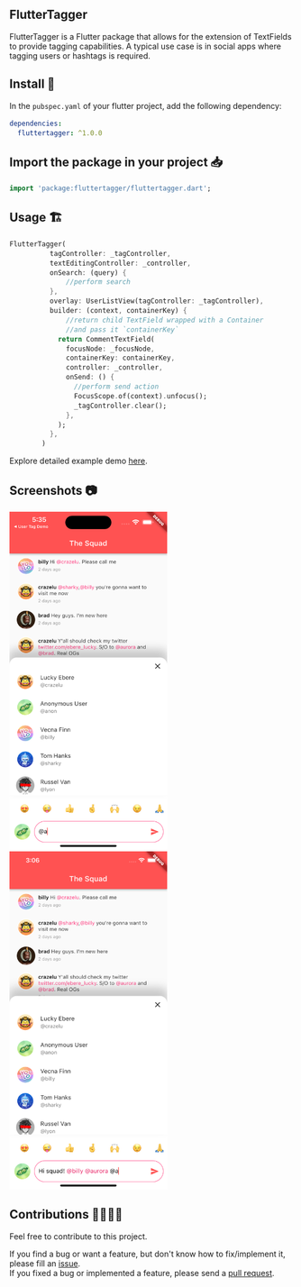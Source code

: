 ## FlutterTagger

FlutterTagger is a Flutter package that allows for the extension of TextFields to provide tagging capabilities. A typical use case is in social apps where tagging users or hashtags is required.

## Install 🚀

In the `pubspec.yaml` of your flutter project, add the following dependency:

```yaml
dependencies:
  fluttertagger: ^1.0.0
```

## Import the package in your project 📥

```dart
import 'package:fluttertagger/fluttertagger.dart';
```

## Usage 🏗️

```dart
FlutterTagger(
          tagController: _tagController,
          textEditingController: _controller,
          onSearch: (query) {
              //perform search
          },
          overlay: UserListView(tagController: _tagController),
          builder: (context, containerKey) {
              //return child TextField wrapped with a Container
              //and pass it `containerKey`
            return CommentTextField(
              focusNode: _focusNode,
              containerKey: containerKey,
              controller: _controller,
              onSend: () {
                //perform send action
                FocusScope.of(context).unfocus();
                _tagController.clear();
              },
            );
          },
        )
```


Explore detailed example demo [here](https://github.com/Crazelu/fluttertagger/tree/main/example).

## Screenshots 📷

<img src="https://raw.githubusercontent.com/Crazelu/fluttertagger/main/screenshots/screenshot1.png" width="280" height="600"> <img src="https://raw.githubusercontent.com/Crazelu/fluttertagger/main/screenshots/screenshot2.png" width="280" height="600">

## Contributions 🫱🏾‍🫲🏼

Feel free to contribute to this project.

If you find a bug or want a feature, but don't know how to fix/implement it, please fill an [issue](https://github.com/Crazelu/usertagger/issues).  
If you fixed a bug or implemented a feature, please send a [pull request](https://github.com/Crazelu/fluttertagger/pulls).
